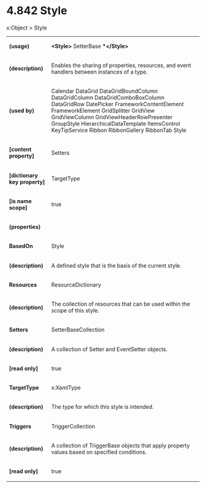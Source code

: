 <html dir="LTR" xmlns:mshelp="http://msdn.microsoft.com/mshelp" xmlns:ddue="http://ddue.schemas.microsoft.com/authoring/2003/5" xmlns:xlink="http://www.w3.org/1999/xlink" xmlns:tool="http://www.microsoft.com/tooltip"><body><input type="hidden" id="userDataCache" class="userDataStyle"><input type="hidden" id="hiddenScrollOffset"><img id="dropDownImage" style="display:none; height:0; width:0;" src="../local/drpdown.gif"><img id="dropDownHoverImage" style="display:none; height:0; width:0;" src="../local/drpdown_orange.gif"><img id="collapseImage" style="display:none; height:0; width:0;" src="../local/collapse.gif"><img id="expandImage" style="display:none; height:0; width:0;" src="../local/exp.gif"><img id="collapseAllImage" style="display:none; height:0; width:0;" src="../local/collall.gif"><img id="expandAllImage" style="display:none; height:0; width:0;" src="../local/expall.gif"><img id="copyImage" style="display:none; height:0; width:0;" src="../local/copycode.gif"><img id="copyHoverImage" style="display:none; height:0; width:0;" src="../local/copycodeHighlight.gif"><div id="header"><h1 class="heading">4.842 Style</h1></div><div id="mainSection"><div id="mainBody"><div id="allHistory" class="saveHistory" onsave="saveAll()" onload="loadAll()"></div>
				<p xmlns:wsd="http://wsdev.schemas.microsoft.com/authoring/2008/2" xmlns:msxsl="urn:schemas-microsoft-com:xslt" xmlns:script="urn:script" xmlns:build="urn:build">
				</p>
			<div id="sectionSection0" class="section" name="collapseableSection"><content xmlns="http://ddue.schemas.microsoft.com/authoring/2003/5" xmlns:wsd="http://wsdev.schemas.microsoft.com/authoring/2008/2" xmlns:msxsl="urn:schemas-microsoft-com:xslt" xmlns:script="urn:script" xmlns:build="urn:build">
				</content></div><div id="sectionSection1" class="section" name="collapseableSection"><content xmlns="http://ddue.schemas.microsoft.com/authoring/2003/5" xmlns:wsd="http://wsdev.schemas.microsoft.com/authoring/2008/2" xmlns:msxsl="urn:schemas-microsoft-com:xslt" xmlns:script="urn:script" xmlns:build="urn:build">
					<p xmlns="">
						<mshelp:link keywords="ede4c53c-28c9-420a-b2bb-74ad1d6320fd" tabindex="0">x:Object</mshelp:link> &gt; Style</p>
					<p xmlns=""><b></b></p><table class="ProtocolAuthoredTable" xmlns=""><tr>
								<td>
									<p>
										<b>(usage)</b>
									</p>
								</td>
								<td>
									<p>
										<b>&lt;Style&gt;</b>
										<mshelp:link keywords="aa0b34e6-f58a-4d79-aa23-db95ce6c961c" tabindex="0">SetterBase</mshelp:link>
										<b>*&lt;/Style&gt;</b>
									</p>
								</td>
							</tr><tr>
							<td>
								<p>
									<b>(description)</b>
								</p>
							</td>
							<td>
								<p>Enables the sharing of properties, resources, and event handlers between instances of a type.</p>
							</td>
						</tr><tr>
							<td>
								<p>
									<b>(used by)</b>
								</p>
							</td>
							<td>
								<p>
									<mshelp:link keywords="3c38687d-73b2-4c0b-8da6-9c7e940ab90b" tabindex="0">Calendar</mshelp:link> <mshelp:link keywords="061ddeef-9934-4c4b-8b89-ffae926f9007" tabindex="0">DataGrid</mshelp:link> <mshelp:link keywords="811c8342-1056-4ed7-bbfa-fe96cbf9d5a0" tabindex="0">DataGridBoundColumn</mshelp:link> <mshelp:link keywords="06ce5c42-cfb4-4369-97fd-52bc68184cf8" tabindex="0">DataGridColumn</mshelp:link> <mshelp:link keywords="341d0371-2c57-4b29-a756-b523fef7e104" tabindex="0">DataGridComboBoxColumn</mshelp:link> <mshelp:link keywords="54340d02-57ce-4318-bb42-e84778738c4e" tabindex="0">DataGridRow</mshelp:link> <mshelp:link keywords="6da7beb9-22ec-4783-837d-6ee6011b5d20" tabindex="0">DatePicker</mshelp:link> <mshelp:link keywords="fa4c7827-fac1-462a-aa09-8b6454ffb0c6" tabindex="0">FrameworkContentElement</mshelp:link> <mshelp:link keywords="3300bec6-ae43-49c6-8599-29825a5d7b31" tabindex="0">FrameworkElement</mshelp:link> <mshelp:link keywords="5466fbe8-578c-4192-994c-47fac486d2c0" tabindex="0">GridSplitter</mshelp:link> <mshelp:link keywords="f985fbfa-8060-4fb1-9ef7-4137dd3f2ced" tabindex="0">GridView</mshelp:link> <mshelp:link keywords="46b03894-821d-4215-8004-cc7212fa8bc6" tabindex="0">GridViewColumn</mshelp:link> <mshelp:link keywords="4b06abf8-e7c2-4cd6-ac1b-df73c70c9851" tabindex="0">GridViewHeaderRowPresenter</mshelp:link> <mshelp:link keywords="394fbb6a-eca6-43c7-8dfa-79d4cc09765e" tabindex="0">GroupStyle</mshelp:link> <mshelp:link keywords="b60c054f-2343-479d-80ff-f77982e1abd2" tabindex="0">HierarchicalDataTemplate</mshelp:link> <mshelp:link keywords="0d0e6f5c-d642-4f89-9090-fdf973cf29b1" tabindex="0">ItemsControl</mshelp:link> <mshelp:link keywords="bed9730a-1212-401d-b16b-c83d280321a0" tabindex="0">KeyTipService</mshelp:link> <mshelp:link keywords="77188e1d-d7eb-40f5-92f9-b3737efd88b8" tabindex="0">Ribbon</mshelp:link> <mshelp:link keywords="94351615-e2f1-4c6f-b1b3-94af4c22dc5a" tabindex="0">RibbonGallery</mshelp:link> <mshelp:link keywords="c9620453-cea5-45a7-abae-30d345fe787f" tabindex="0">RibbonTab</mshelp:link> Style</p>
							</td>
						</tr><tr>
							<td>
								<p>
									<b>[content property]</b>
								</p>
							</td>
							<td>
								<p>Setters</p>
							</td>
						</tr><tr>
							<td>
								<p>
									<b>[dictionary key property]</b>
								</p>
							</td>
							<td>
								<p>TargetType</p>
							</td>
						</tr><tr>
							<td>
								<p>
									<b>[is name scope]</b>
								</p>
							</td>
							<td>
								<p>true</p>
							</td>
						</tr><tr>
							<td>
								<p>
									<b>(properties)</b>
								</p>
							</td>
							<td>
							</td>
						</tr><tr>
							<td>
								<p>
									<b>BasedOn</b>
								</p>
							</td>
							<td>
								<p>Style</p>
							</td>
						</tr><tr>
							<td>
								<p>
									<b>(description)</b>
								</p>
							</td>
							<td>
								<p>A defined style that is the basis of the current style.</p>
							</td>
						</tr><tr>
							<td>
								<p>
									<b>Resources</b>
								</p>
							</td>
							<td>
								<p>
									<mshelp:link keywords="6df9f6e8-6156-4353-bed3-d251529951fe" tabindex="0">ResourceDictionary</mshelp:link>
								</p>
							</td>
						</tr><tr>
							<td>
								<p>
									<b>(description)</b>
								</p>
							</td>
							<td>
								<p>The collection of resources that can be used within the scope of this style.</p>
							</td>
						</tr><tr>
							<td>
								<p>
									<b>Setters</b>
								</p>
							</td>
							<td>
								<p>
									<mshelp:link keywords="9bc4e9d7-f0a8-4a15-8292-7e108dd7dbea" tabindex="0">SetterBaseCollection</mshelp:link>
								</p>
							</td>
						</tr><tr>
							<td>
								<p>
									<b>(description)</b>
								</p>
							</td>
							<td>
								<p>A collection of Setter and EventSetter objects.</p>
							</td>
						</tr><tr>
							<td>
								<p>
									<b>[read only]</b>
								</p>
							</td>
							<td>
								<p>true</p>
							</td>
						</tr><tr>
							<td>
								<p>
									<b>TargetType</b>
								</p>
							</td>
							<td>
								<p>
									<mshelp:link keywords="522e2d53-0bf9-417d-94bb-e0788fb5993a" tabindex="0">x:XamlType</mshelp:link>
								</p>
							</td>
						</tr><tr>
							<td>
								<p>
									<b>(description)</b>
								</p>
							</td>
							<td>
								<p>The type for which this style is intended.</p>
							</td>
						</tr><tr>
							<td>
								<p>
									<b>Triggers</b>
								</p>
							</td>
							<td>
								<p>
									<mshelp:link keywords="8369deb0-8541-44a0-9a9c-b2289a8e45ad" tabindex="0">TriggerCollection</mshelp:link>
								</p>
							</td>
						</tr><tr>
							<td>
								<p>
									<b>(description)</b>
								</p>
							</td>
							<td>
								<p>A collection of TriggerBase objects that apply property values based on specified conditions.</p>
							</td>
						</tr><tr>
							<td>
								<p>
									<b>[read only]</b>
								</p>
							</td>
							<td>
								<p>true</p>
							</td>
						</tr></table>
				</content></div><!--[if gte IE 5]>
			<tool:tip element="languageFilterToolTip" avoidmouse="false"/>
		<![endif]--></div><a name="feedback"></a><span></span></div></body></html>